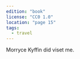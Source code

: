 ```yaml
---
edition: "book"
license: "CC0 1.0"
location: "page 15"
tags:
  - travel
---
```

Morryce
Kyffin did viset me.

